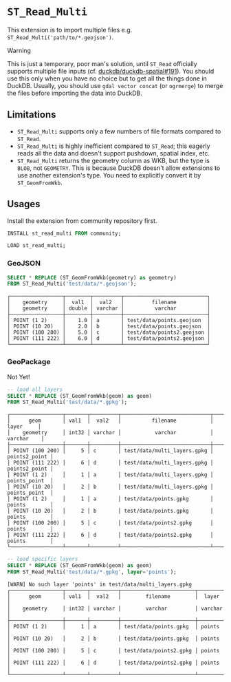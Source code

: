 # `ST_Read_Multi`

This extension is to import multiple files e.g. `ST_Read_Multi('path/to/*.geojson')`.

> [!WARNING]
> This is just a temporary, poor man's solution, until `ST_Read` officially supports multiple
> file inputs (cf. [duckdb/duckdb-spatial#191](https://github.com/duckdb/duckdb-spatial/issues/191#issuecomment-2935130507)).
> You should use this only when you have no choice but to get all the things done in DuckDB.
> Usually, you should use `gdal vector concat` (or `ogrmerge`) to merge the files before
> importing the data into DuckDB.

## Limitations

- `ST_Read_Multi` supports only a few numbers of file formats compared to `ST_Read`.
- `ST_Read_Multi` is highly inefficient compared to `ST_Read`; this eagerly reads
  all the data and doesn't support pushdown, spatial index, etc.
- `ST_Read_Multi` returns the geometry column as WKB, but the type is `BLOB`, not
  `GEOMETRY`. This is because DuckDB doesn't allow extensions to use another
  extension's type. You need to explicitly convert it by `ST_GeomFromWkb`.

## Usages

Install the extension from community repository first.

```sql
INSTALL st_read_multi FROM community;

LOAD st_read_multi;
```

### GeoJSON

```sql
SELECT * REPLACE (ST_GeomFromWkb(geometry) as geometry)
FROM ST_Read_Multi('test/data/*.geojson');
```

```
┌─────────────────┬────────┬─────────┬───────────────────────────┐
│    geometry     │  val1  │  val2   │         filename          │
│    geometry     │ double │ varchar │          varchar          │
├─────────────────┼────────┼─────────┼───────────────────────────┤
│ POINT (1 2)     │    1.0 │ a       │ test/data/points.geojson  │
│ POINT (10 20)   │    2.0 │ b       │ test/data/points.geojson  │
│ POINT (100 200) │    5.0 │ c       │ test/data/points2.geojson │
│ POINT (111 222) │    6.0 │ d       │ test/data/points2.geojson │
└─────────────────┴────────┴─────────┴───────────────────────────┘
```

### GeoPackage

Not Yet!

```sql
-- load all layers
SELECT * REPLACE (ST_GeomFromWkb(geom) as geom)
FROM ST_Read_Multi('test/data/*.gpkg');
```

```
┌─────────────────┬───────┬─────────┬─────────────────────────────┬───────────────┐
│      geom       │ val1  │  val2   │          filename           │     layer     │
│    geometry     │ int32 │ varchar │           varchar           │    varchar    │
├─────────────────┼───────┼─────────┼─────────────────────────────┼───────────────┤
│ POINT (100 200) │     5 │ c       │ test/data/multi_layers.gpkg │ points2_point │
│ POINT (111 222) │     6 │ d       │ test/data/multi_layers.gpkg │ points2_point │
│ POINT (1 2)     │     1 │ a       │ test/data/multi_layers.gpkg │ points_point  │
│ POINT (10 20)   │     2 │ b       │ test/data/multi_layers.gpkg │ points_point  │
│ POINT (1 2)     │     1 │ a       │ test/data/points.gpkg       │ points        │
│ POINT (10 20)   │     2 │ b       │ test/data/points.gpkg       │ points        │
│ POINT (100 200) │     5 │ c       │ test/data/points2.gpkg      │ points        │
│ POINT (111 222) │     6 │ d       │ test/data/points2.gpkg      │ points        │
└─────────────────┴───────┴─────────┴─────────────────────────────┴───────────────┘
```

```sql
-- load specific layers
SELECT * REPLACE (ST_GeomFromWkb(geom) as geom)
FROM ST_Read_Multi('test/data/*.gpkg', layer='points');
```

```
[WARN] No such layer 'points' in test/data/multi_layers.gpkg
┌─────────────────┬───────┬─────────┬────────────────────────┬─────────┐
│      geom       │ val1  │  val2   │        filename        │  layer  │
│    geometry     │ int32 │ varchar │        varchar         │ varchar │
├─────────────────┼───────┼─────────┼────────────────────────┼─────────┤
│ POINT (1 2)     │     1 │ a       │ test/data/points.gpkg  │ points  │
│ POINT (10 20)   │     2 │ b       │ test/data/points.gpkg  │ points  │
│ POINT (100 200) │     5 │ c       │ test/data/points2.gpkg │ points  │
│ POINT (111 222) │     6 │ d       │ test/data/points2.gpkg │ points  │
└─────────────────┴───────┴─────────┴────────────────────────┴─────────┘
```
